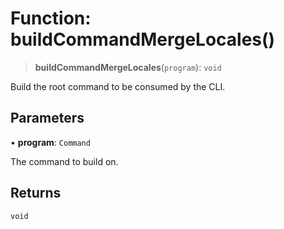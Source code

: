 # Function: buildCommandMergeLocales()

> **buildCommandMergeLocales**(`program`): `void`

Build the root command to be consumed by the CLI.

## Parameters

• **program**: `Command`

The command to build on.

## Returns

`void`
